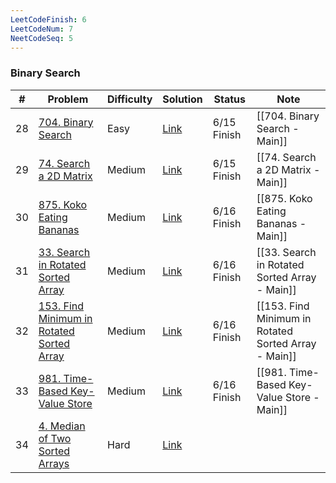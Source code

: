 ```yaml
---
LeetCodeFinish: 6
LeetCodeNum: 7
NeetCodeSeq: 5
---
```


### Binary Search

| #   | Problem                                                                                                          | Difficulty | Solution                                                                   | Status      | Note                              |
| --- | ---------------------------------------------------------------------------------------------------------------- | ---------- | -------------------------------------------------------------------------- | ----------- | --------------------------------- |
| 28  | [704. Binary Search](https://leetcode.com/problems/binary-search/)                                               | Easy       | [Link](https://neetcode.io/solutions/binary-search)                        | 6/15 Finish | [[704. Binary Search - Main]]     |
| 29  | [74. Search a 2D Matrix](https://leetcode.com/problems/search-a-2d-matrix/description/)                          | Medium     | [Link](https://neetcode.io/solutions/search-a-2-d-matrix)                  | 6/15 Finish | [[74. Search a 2D Matrix - Main]] |
| 30  | [875. Koko Eating Bananas](https://leetcode.com/problems/koko-eating-bananas/)                                   | Medium     | [Link](https://neetcode.io/solutions/koko-eating-bananas)                  | 6/16 Finish | [[875. Koko Eating Bananas - Main]] |
| 31  | [33. Search in Rotated Sorted Array](https://leetcode.com/problems/search-in-rotated-sorted-array/)              | Medium     | [Link](https://neetcode.io/solutions/search-in-rotated-sorted-array)       | 6/16 Finish | [[33. Search in Rotated Sorted Array - Main]] |
| 32  | [153. Find Minimum in Rotated Sorted Array](https://leetcode.com/problems/find-minimum-in-rotated-sorted-array/) | Medium     | [Link](https://neetcode.io/solutions/find-minimum-in-rotated-sorted-array) | 6/16 Finish | [[153. Find Minimum in Rotated Sorted Array - Main]] |
| 33  | [981. Time-Based Key-Value Store](https://leetcode.com/problems/time-based-key-value-store/)                     | Medium     | [Link](https://neetcode.io/solutions/time-based-key-value-store)           | 6/16 Finish | [[981. Time-Based Key-Value Store - Main]] |
| 34  | [4. Median of Two Sorted Arrays](https://leetcode.com/problems/median-of-two-sorted-arrays/)                     | Hard       | [Link](https://neetcode.io/solutions/median-of-two-sorted-arrays)          |             |                                   |
